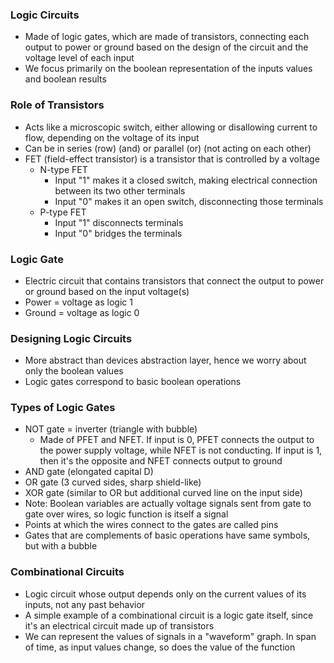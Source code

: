 ### Logic Circuits
- Made of logic gates, which are made of transistors, connecting each output to power or ground based on the design of the circuit and the voltage level of each input 
- We focus primarily on the boolean representation of the inputs values and boolean results

### Role of Transistors
- Acts like a microscopic switch, either allowing or disallowing current to flow, depending on the voltage of its input
- Can be in series (row) (and) or parallel (or) (not acting on each other)
- FET (field-effect transistor) is a transistor that is controlled by a voltage
	- N-type FET
		- Input "1" makes it a closed switch, making electrical connection between its two other terminals
		- Input "0" makes it an open switch, disconnecting those terminals
	- P-type FET
		- Input "1" disconnects terminals
		- Input "0" bridges the terminals

### Logic Gate
- Electric circuit that contains transistors that connect the output to power or ground based on the input voltage(s)
- Power = voltage as logic 1
- Ground = voltage as logic 0


### Designing Logic Circuits
- More abstract than devices abstraction layer, hence we worry about only the boolean values
- Logic gates correspond to basic boolean operations

### Types of Logic Gates
- NOT gate = inverter (triangle with bubble)
	- Made of PFET and NFET. If input is 0, PFET connects the output to the power supply voltage, while NFET is not conducting. If input is 1, then it's the opposite and NFET connects output to ground
- AND gate (elongated capital D)
- OR gate (3 curved sides, sharp shield-like)
- XOR gate (similar to OR but additional curved line on the input side)
- Note: Boolean variables are actually voltage signals sent from gate to gate over wires, so logic function is itself a signal
- Points at which the wires connect to the gates are called pins
- Gates that are complements of basic operations have same symbols, but with a bubble

### Combinational Circuits
- Logic circuit whose output depends only on the current values of its inputs, not any past behavior
- A simple example of a combinational circuit is a logic gate itself, since it's an electrical circuit made up of transistors
- We can represent the values of signals in a "waveform" graph. In span of time, as input values change, so does the value of the function